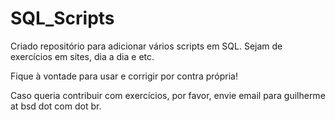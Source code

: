 # SQL_Scripts

Criado repositório para adicionar vários scripts em SQL. 
Sejam de exercícios em sites, dia a dia e etc.

Fique à vontade para usar e corrigir por contra própria!

Caso queria contribuir com exercícios, por favor, envie email para guilherme at bsd dot com dot br.
